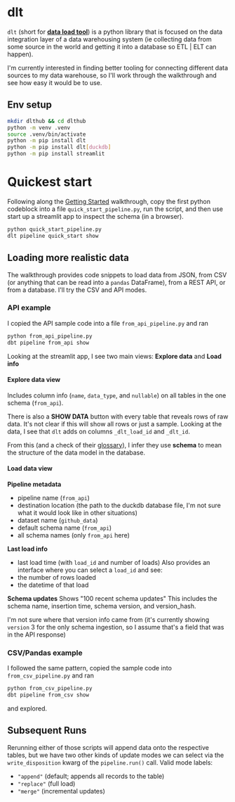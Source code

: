 # dlt

`dlt` (short for [**data load tool**](https://dlthub.com/)) is a python library that is focused on the data integration layer of a data warehousing system (ie collecting data from some source in the world and getting it into a database so ETL | ELT can happen).

I'm currently interested in finding better tooling for connecting different data sources to my data warehouse, so I'll work through the walkthrough and see how easy it would be to use.

## Env setup

```bash
mkdir dlthub && cd dlthub
python -m venv .venv
source .venv/bin/activate
python -m pip install dlt
python -m pip install dlt[duckdb]
python -m pip install streamlit
```

# Quickest start

Following along the [Getting Started](https://dlthub.com/docs/getting-started) walkthrough, copy the first python codeblock into a file `quick_start_pipeline.py`, run the script, and then use start up a streamlit app to inspect the schema (in a browser).

```bash
python quick_start_pipeline.py
dlt pipeline quick_start show
``` 

## Loading more realistic data

The walkthrough provides code snippets to load data from JSON, from CSV (or anything that can be read into a `pandas` DataFrame), from a REST API, or from a database. I'll try the CSV and API modes.

### API example

I copied the API sample code into a file `from_api_pipeline.py` and ran

```bash
python from_api_pipeline.py
dbt pipeline from_api show
```

Looking at the streamlit app, I see two main views: **Explore data** and **Load info**

#### Explore data view
Includes column info (`name`, `data_type`, and `nullable`) on all tables in the one schema (`from_api`).

There is also a **SHOW DATA** button with every table that reveals rows of raw data. It's not clear if this will show all rows or just a sample. Looking at the data, I see that `dlt` adds on columns `_dlt_load_id` and `_dlt_id`.

From this (and a check of their [glossary](https://dlthub.com/docs/general-usage/glossary#schema)), I infer they use **schema** to mean the structure of the data model in the database.

#### Load data view
**Pipeline metadata**
* pipeline name (`from_api`)
* destination location (the path to the duckdb database file, I'm not sure what it would look like in other situations)
* dataset name (`github_data`)
* default schema name (`from_api`)
* all schema names (only `from_api` here)

**Last load info**
* last load time (with `load_id` and number of loads)
Also provides an interface where you can select a `load_id` and see:
* the number of rows loaded
* the datetime of that load

**Schema updates**
Shows "100 recent schema updates"
This includes the schema name, insertion time, schema version, and version_hash.

I'm not sure where that version info came from (it's currently showing `version` 3 for the only schema ingestion, so I assume that's a field that was in the API response)

### CSV/Pandas example

I followed the same pattern, copied the sample code into `from_csv_pipeline.py` and ran

```bash
python from_csv_pipeline.py
dbt pipeline from_csv show
```

and explored.

## Subsequent Runs

Rerunning either of those scripts will append data onto the respective tables, but we have two other kinds of update modes we can select via the `write_disposition` kwarg of the  `pipeline.run()` call. Valid mode labels:
* `"append"` (default; appends all records to the table)
* `"replace"` (full load)
* `"merge"` (incremental updates)

